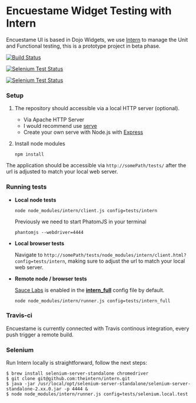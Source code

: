 Encuestame Widget Testing with Intern
================
Encuestame UI is based in Dojo Widgets, we use [Intern](http://theintern.io/) to manage the Unit and Functional testing, this is a prototype project in beta phase.

[![Build Status](https://travis-ci.org/encuestame/enme-intern-test.svg?branch=grunt-enme-intern)](https://travis-ci.org/encuestame/enme-intern-test)


[![Selenium Test Status](https://saucelabs.com/buildstatus/wdjs)](https://saucelabs.com/u/jotadeveloper)

[![Selenium Test Status](https://saucelabs.com/browser-matrix/wdjs.svg)](https://saucelabs.com/u/jotadeveloper)

### Setup

1. The repository should accessible via a local HTTP server (optional).
	* Via Apache HTTP Server
	* I would recommend use [serve](https://www.npmjs.org/package/serve)
	* Create your own serve with Node.js with [Express](http://expressjs.com/)

2. Install node modules

    ```
    npm install
    ```
    
The application should be accessible via `http://somePath/tests/` after the url is adjusted to match your local web server.

### Running tests

* **Local node tests**

    ```
    node node_modules/intern/client.js config=tests/intern        
    ```
    Previously we need to start PhatomJS in your terminal
    
    ```
    phantomjs --webdriver=4444
	```
* **Local browser tests**

    Navigate to `http://somePath/tests/node_modules/intern/client.html?config=tests/intern`, making sure to adjust the url to match your local web server.

* **Remote node / browser tests**

	[Sauce Labs](https://saucelabs.com/) is enabled in the [**intern_full**](https://github.com/encuestame/enme-intern-test/blob/grunt-enme-intern/tests/intern_full.js) config file by default.

    ```
    node node_modules/intern/runner.js config=tests/intern_full
    ```

### Travis-ci

Encuestame is currently connected with Travis continous integration, every push trigger a remote build.

### Selenium
Run Intern locally is straightforward, follow the next steps:

````
$ brew install selenium-server-standalone chromedriver
$ git clone git@github.com:theintern/intern.git
$ java -jar /usr/local/opt/selenium-server-standalone/selenium-server-standalone-2.xx.0.jar -p 4444 &
$ node node_modules/intern/runner.js config=tests/selenium.local.test
````
### 